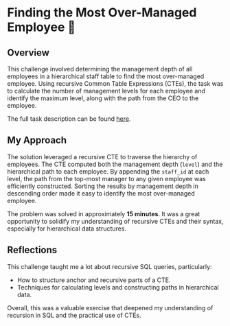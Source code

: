 # Finding the Most Over-Managed Employee 🎁  

## Overview  
This challenge involved determining the management depth of all employees in a hierarchical staff table to find the most over-managed employee. Using recursive Common Table Expressions (CTEs), the task was to calculate the number of management levels for each employee and identify the maximum level, along with the path from the CEO to the employee.  

The full task description can be found [here](https://adventofsql.com/challenges/8).  

## My Approach  
The solution leveraged a recursive CTE to traverse the hierarchy of employees. The CTE computed both the management depth (`level`) and the hierarchical path to each employee. By appending the `staff_id` at each level, the path from the top-most manager to any given employee was efficiently constructed. Sorting the results by management depth in descending order made it easy to identify the most over-managed employee.  

The problem was solved in approximately **15 minutes**. It was a great opportunity to solidify my understanding of recursive CTEs and their syntax, especially for hierarchical data structures.  

## Reflections  
This challenge taught me a lot about recursive SQL queries, particularly:  
- How to structure anchor and recursive parts of a CTE.  
- Techniques for calculating levels and constructing paths in hierarchical data.  

Overall, this was a valuable exercise that deepened my understanding of recursion in SQL and the practical use of CTEs. 

